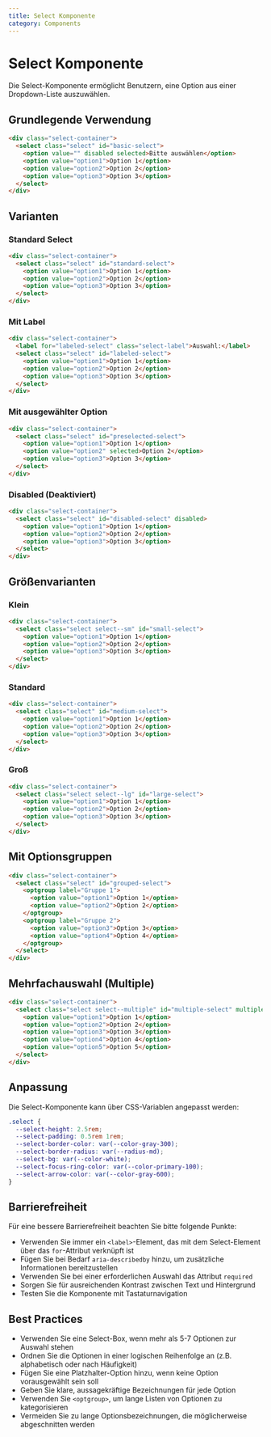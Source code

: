 ```yaml
---
title: Select Komponente
category: Components
---
```


# Select Komponente

Die Select-Komponente ermöglicht Benutzern, eine Option aus einer Dropdown-Liste auszuwählen.

## Grundlegende Verwendung

```html
<div class="select-container">
  <select class="select" id="basic-select">
    <option value="" disabled selected>Bitte auswählen</option>
    <option value="option1">Option 1</option>
    <option value="option2">Option 2</option>
    <option value="option3">Option 3</option>
  </select>
</div>
```

## Varianten

### Standard Select

```html
<div class="select-container">
  <select class="select" id="standard-select">
    <option value="option1">Option 1</option>
    <option value="option2">Option 2</option>
    <option value="option3">Option 3</option>
  </select>
</div>
```

### Mit Label

```html
<div class="select-container">
  <label for="labeled-select" class="select-label">Auswahl:</label>
  <select class="select" id="labeled-select">
    <option value="option1">Option 1</option>
    <option value="option2">Option 2</option>
    <option value="option3">Option 3</option>
  </select>
</div>
```

### Mit ausgewählter Option

```html
<div class="select-container">
  <select class="select" id="preselected-select">
    <option value="option1">Option 1</option>
    <option value="option2" selected>Option 2</option>
    <option value="option3">Option 3</option>
  </select>
</div>
```

### Disabled (Deaktiviert)

```html
<div class="select-container">
  <select class="select" id="disabled-select" disabled>
    <option value="option1">Option 1</option>
    <option value="option2">Option 2</option>
    <option value="option3">Option 3</option>
  </select>
</div>
```

## Größenvarianten

### Klein

```html
<div class="select-container">
  <select class="select select--sm" id="small-select">
    <option value="option1">Option 1</option>
    <option value="option2">Option 2</option>
    <option value="option3">Option 3</option>
  </select>
</div>
```

### Standard

```html
<div class="select-container">
  <select class="select" id="medium-select">
    <option value="option1">Option 1</option>
    <option value="option2">Option 2</option>
    <option value="option3">Option 3</option>
  </select>
</div>
```

### Groß

```html
<div class="select-container">
  <select class="select select--lg" id="large-select">
    <option value="option1">Option 1</option>
    <option value="option2">Option 2</option>
    <option value="option3">Option 3</option>
  </select>
</div>
```

## Mit Optionsgruppen

```html
<div class="select-container">
  <select class="select" id="grouped-select">
    <optgroup label="Gruppe 1">
      <option value="option1">Option 1</option>
      <option value="option2">Option 2</option>
    </optgroup>
    <optgroup label="Gruppe 2">
      <option value="option3">Option 3</option>
      <option value="option4">Option 4</option>
    </optgroup>
  </select>
</div>
```

## Mehrfachauswahl (Multiple)

```html
<div class="select-container">
  <select class="select select--multiple" id="multiple-select" multiple size="4">
    <option value="option1">Option 1</option>
    <option value="option2">Option 2</option>
    <option value="option3">Option 3</option>
    <option value="option4">Option 4</option>
    <option value="option5">Option 5</option>
  </select>
</div>
```

## Anpassung

Die Select-Komponente kann über CSS-Variablen angepasst werden:

```css
.select {
  --select-height: 2.5rem;
  --select-padding: 0.5rem 1rem;
  --select-border-color: var(--color-gray-300);
  --select-border-radius: var(--radius-md);
  --select-bg: var(--color-white);
  --select-focus-ring-color: var(--color-primary-100);
  --select-arrow-color: var(--color-gray-600);
}
```

## Barrierefreiheit

Für eine bessere Barrierefreiheit beachten Sie bitte folgende Punkte:

- Verwenden Sie immer ein `<label>`-Element, das mit dem Select-Element über das `for`-Attribut verknüpft ist
- Fügen Sie bei Bedarf `aria-describedby` hinzu, um zusätzliche Informationen bereitzustellen
- Verwenden Sie bei einer erforderlichen Auswahl das Attribut `required`
- Sorgen Sie für ausreichenden Kontrast zwischen Text und Hintergrund
- Testen Sie die Komponente mit Tastaturnavigation

## Best Practices

- Verwenden Sie eine Select-Box, wenn mehr als 5-7 Optionen zur Auswahl stehen
- Ordnen Sie die Optionen in einer logischen Reihenfolge an (z.B. alphabetisch oder nach Häufigkeit)
- Fügen Sie eine Platzhalter-Option hinzu, wenn keine Option vorausgewählt sein soll
- Geben Sie klare, aussagekräftige Bezeichnungen für jede Option
- Verwenden Sie `<optgroup>`, um lange Listen von Optionen zu kategorisieren
- Vermeiden Sie zu lange Optionsbezeichnungen, die möglicherweise abgeschnitten werden 